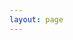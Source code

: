 ```yaml
---
layout: page
---
```


<JuiceEditorHero lang="zh" />

<Features lang="zh" />

<script setup>
import Features from '../components/JuiceEditor/Features.vue'
import JuiceEditorHero from '../components/JuiceEditor/JuiceEditorHero.vue'
</script>
